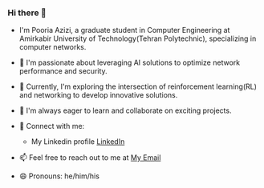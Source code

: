 ### Hi there 👋

<!--
**pooriaazizi-ce/pooriaazizi-ce** is a ✨ _special_ ✨ repository because its `README.md` (this file) appears on your GitHub profile.
-->
- I'm Pooria Azizi, a graduate student in Computer Engineering at Amirkabir University of Technology(Tehran Polytechnic), specializing in computer networks.
  
- 🔭 I'm passionate about leveraging AI solutions to optimize network performance and security.

- 🌱 Currently, I'm exploring the intersection of reinforcement learning(RL) and networking to develop innovative solutions.

- 👯 I'm always eager to learn and collaborate on exciting projects.

- 💬 Connect with me:
  - My Linkedin profile [LinkedIn](https://www.linkedin.com/in/puoriaazizi/)

- 📫 Feel free to reach out to me at [My Email](https://www.google.com/webhp?authuser=2)

- 😄 Pronouns: he/him/his


